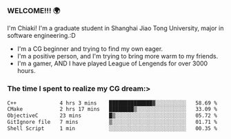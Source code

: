 ### WELCOME!!! 🌍

I'm Chiaki! I'm a graduate student in Shanghai Jiao Tong University, major in software engineering.:D

-  I'm a CG beginner and trying to find my own eager. 
-  I'm a positive person, and I'm trying to bring more warm to my friends.
-  I'm a gamer, AND I have played League of Lengends for over 3000 hours.


### The time I spent to realize my CG dream:>
<!--START_SECTION:waka-->

```txt
C++              4 hrs 3 mins    ██████████████▓░░░░░░░░░░   58.69 %
CMake            2 hrs 17 mins   ████████▒░░░░░░░░░░░░░░░░   33.09 %
ObjectiveC       23 mins         █▒░░░░░░░░░░░░░░░░░░░░░░░   05.72 %
GitIgnore file   7 mins          ▒░░░░░░░░░░░░░░░░░░░░░░░░   01.71 %
Shell Script     1 min           ░░░░░░░░░░░░░░░░░░░░░░░░░   00.35 %
```

<!--END_SECTION:waka-->

<!--
**Chiaki-meow/Chiaki-meow** is a ✨ _special_ ✨ repository because its `README.md` (this file) appears on your GitHub profile.

Here are some ideas to get you started:

- 🔭 I’m currently working on ...
- 🌱 I’m currently learning ...
- 👯 I’m looking to collaborate on ...
- 🤔 I’m looking for help with ...
- 💬 Ask me about ...
- 📫 How to reach me: ...
- 😄 Pronouns: ...
- ⚡ Fun fact: ...
-->
